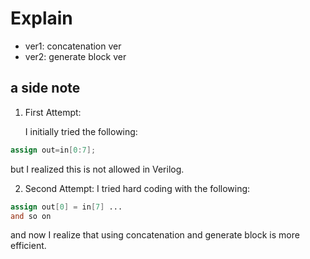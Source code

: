 # Explain
- ver1: concatenation ver
- ver2: generate block ver

## a side note
1. First Attempt:

    I initially tried the following:
    
``` Verilog 
assign out=in[0:7];
```    

but I realized this is not allowed in Verilog.
    
2. Second Attempt:
    I tried hard coding with the following:
   
``` Verilog
assign out[0] = in[7] ...
and so on
```

and now I realize that using concatenation and generate block is more efficient.
